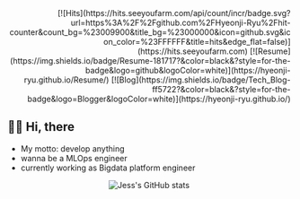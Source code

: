  <div align=right>
[![Hits](https://hits.seeyoufarm.com/api/count/incr/badge.svg?url=https%3A%2F%2Fgithub.com%2FHyeonji-Ryu%2Fhit-counter&count_bg=%23009900&title_bg=%23000000&icon=github.svg&icon_color=%23FFFFFF&title=hits&edge_flat=false)](https://hits.seeyoufarm.com)
 [![Resume](https://img.shields.io/badge/Resume-181717?&color=black&?style=for-the-badge&logo=github&logoColor=white)](https://hyeonji-ryu.github.io/Resume/)
 [![Blog](https://img.shields.io/badge/Tech_Blog-ff5722?&color=black&?style=for-the-badge&logo=Blogger&logoColor=white)](https://hyeonji-ryu.github.io/)
 </div>
 
 ## 👋🏽 Hi, there

- My motto: develop anything
- wanna be a MLOps engineer
- currently working as Bigdata platform engineer

 <div align=center>

 ![Jess's GitHub stats](https://github-readme-stats.vercel.app/api?username=Hyeonji-Ryu&hide=stars,contribs&theme=buefy&show_icons=true)
 </div>
</div>

